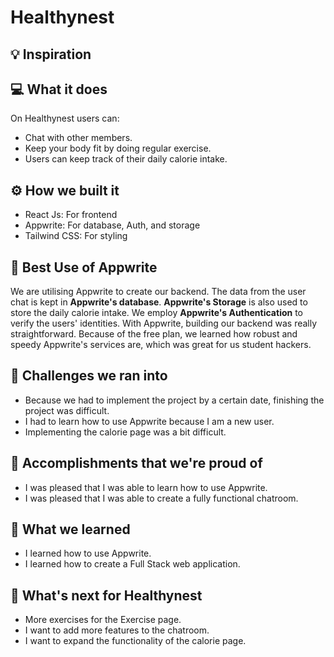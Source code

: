 # Healthynest

## 💡 Inspiration

## 💻 What it does

On Healthynest users can:

- Chat with other members.
- Keep your body fit by doing regular exercise.
- Users can keep track of their daily calorie intake.

## ⚙️ How we built it

- React Js: For frontend
- Appwrite: For database, Auth, and storage
- Tailwind CSS: For styling

## 📂 Best Use of Appwrite

We are utilising Appwrite to create our backend. The data from the user chat is kept in **Appwrite's database**. **Appwrite's Storage** is also used to store the daily calorie intake. We employ **Appwrite's Authentication** to verify the users' identities. With Appwrite, building our backend was really straightforward. Because of the free plan, we learned how robust and speedy Appwrite's services are, which was great for us student hackers.

## 🧠 Challenges we ran into

- Because we had to implement the project by a certain date, finishing the project was difficult.
- I had to learn how to use Appwrite because I am a new user.
- Implementing the calorie page was a bit difficult.

## 🏅 Accomplishments that we're proud of

- I was pleased that I was able to learn how to use Appwrite.
- I was pleased that I was able to create a fully functional chatroom.

## 📖 What we learned

- I learned how to use Appwrite.
- I learned how to create a Full Stack web application.

## 🚀 What's next for Healthynest

- More exercises for the Exercise page.
- I want to add more features to the chatroom.
- I want to expand the functionality of the calorie page.
